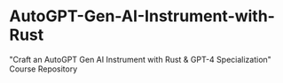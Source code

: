 # AutoGPT-Gen-AI-Instrument-with-Rust
"Craft an AutoGPT Gen AI Instrument with Rust &amp; GPT-4 Specialization" Course Repository
